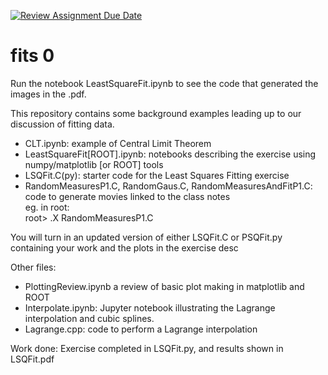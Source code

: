[![Review Assignment Due Date](https://classroom.github.com/assets/deadline-readme-button-22041afd0340ce965d47ae6ef1cefeee28c7c493a6346c4f15d667ab976d596c.svg)](https://classroom.github.com/a/vaI1V9HX)
# fits 0

Run the notebook LeastSquareFit.ipynb to see the code that generated the images in the .pdf.  
  


This repository contains some background examples leading up to 
our discussion of fitting data.  

- CLT.ipynb: example of Central Limit Theorem
- LeastSquareFit[ROOT].ipynb: notebooks describing the exercise using numpy/matplotlib [or ROOT] tools
- LSQFit.C(py): starter code for the Least Squares Fitting exercise
- RandomMeasuresP1.C, RandomGaus.C, RandomMeasuresAndFitP1.C: code to generate movies linked to the class notes<br/>
eg. in root: <br>
root> .X RandomMeasuresP1.C

You will turn in an updated version of either LSQFit.C or PSQFit.py containing your work and the plots in the exercise desc


Other files:
- PlottingReview.ipynb a review of basic plot making in matplotlib and ROOT
- Interpolate.ipynb: Jupyter notebook illustrating the Lagrange interpolation and cubic splines.
- Lagrange.cpp: code to perform a Lagrange interpolation

Work done: Exercise completed in LSQFit.py, and results shown in LSQFit.pdf
